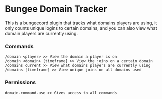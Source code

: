 # Bungee Domain Tracker
This is a bungeecord plugin that tracks what domains players are using, it only counts unique logins to certain domains, and you can also view what domain players are currently using.

### Commands
```
/domain <player> >> View the domain a player is on
/domain <domain> [timeframe] >> View the joins on a certain domain
/domains current >> View what domains players are currently using
/domains [timeframe] >> View unique joins on all domains used
```
### Permissions
```
domain.command.use >> Gives access to all commands
```

